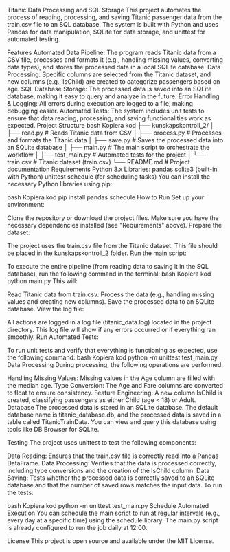 Titanic Data Processing and SQL Storage
This project automates the process of reading, processing, and saving Titanic passenger data from the train.csv file to an SQL database. The system is built with Python and uses Pandas for data manipulation, SQLite for data storage, and unittest for automated testing.

Features
Automated Data Pipeline: The program reads Titanic data from a CSV file, processes and formats it (e.g., handling missing values, converting data types), and stores the processed data in a local SQLite database.
Data Processing: Specific columns are selected from the Titanic dataset, and new columns (e.g., IsChild) are created to categorize passengers based on age.
SQL Database Storage: The processed data is saved into an SQLite database, making it easy to query and analyze in the future.
Error Handling & Logging: All errors during execution are logged to a file, making debugging easier.
Automated Tests: The system includes unit tests to ensure that data reading, processing, and saving functionalities work as expected.
Project Structure
bash
Kopiera kod
├── kunskapskontroll_2/
│   ├── read.py              # Reads Titanic data from CSV
│   ├── process.py           # Processes and formats the Titanic data
│   ├── save.py              # Saves the processed data into an SQLite database
│   ├── main.py              # The main script to orchestrate the workflow
│   ├── test_main.py         # Automated tests for the project
│   └── train.csv            # Titanic dataset (train.csv)
└── README.md                # Project documentation
Requirements
Python 3.x
Libraries:
pandas
sqlite3 (built-in with Python)
unittest
schedule (for scheduling tasks)
You can install the necessary Python libraries using pip:

bash
Kopiera kod
pip install pandas schedule
How to Run
Set up your environment:

Clone the repository or download the project files.
Make sure you have the necessary dependencies installed (see "Requirements" above).
Prepare the dataset:

The project uses the train.csv file from the Titanic dataset. This file should be placed in the kunskapskontroll_2 folder.
Run the main script:

To execute the entire pipeline (from reading data to saving it in the SQL database), run the following command in the terminal:
bash
Kopiera kod
python main.py
This will:

Read Titanic data from train.csv.
Process the data (e.g., handling missing values and creating new columns).
Save the processed data to an SQLite database.
View the log file:

All actions are logged in a log file (titanic_data.log) located in the project directory. This log file will show if any errors occurred or if everything ran smoothly.
Run Automated Tests:

To run unit tests and verify that everything is functioning as expected, use the following command:
bash
Kopiera kod
python -m unittest test_main.py
Data Processing
During processing, the following operations are performed:

Handling Missing Values: Missing values in the Age column are filled with the median age.
Type Conversion: The Age and Fare columns are converted to float to ensure consistency.
Feature Engineering: A new column IsChild is created, classifying passengers as either Child (age < 18) or Adult.
Database
The processed data is stored in an SQLite database. The default database name is titanic_database.db, and the processed data is saved in a table called TitanicTrainData. You can view and query this database using tools like DB Browser for SQLite.

Testing
The project uses unittest to test the following components:

Data Reading: Ensures that the train.csv file is correctly read into a Pandas DataFrame.
Data Processing: Verifies that the data is processed correctly, including type conversions and the creation of the IsChild column.
Data Saving: Tests whether the processed data is correctly saved to an SQLite database and that the number of saved rows matches the input data.
To run the tests:

bash
Kopiera kod
python -m unittest test_main.py
Schedule Automated Execution
You can schedule the main script to run at regular intervals (e.g., every day at a specific time) using the schedule library. The main.py script is already configured to run the job daily at 12:00.

License
This project is open source and available under the MIT License.
